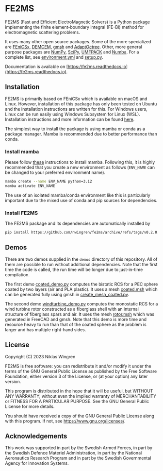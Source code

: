 # FE2MS

FE2MS (Fast and Efficient ElectroMagnetic Solvers) is a Python package implementing the finite element-boundary integral (FE-BI) method for electromagnetic scattering problems.

It uses many other open source packages. Some of the more specialized are [FEniCSx](https://fenicsproject.org/), [DEMCEM](https://github.com/thanospol/DEMCEM), [gmsh](https://gmsh.info/) and [AdaptOctree](https://github.com/Excalibur-SLE/AdaptOctree). Other, more general purpose packages are [NumPy](https://numpy.org/), [SciPy](https://scipy.org/), [UMFPACK](https://scikit-umfpack.github.io/scikit-umfpack/) and [Numba](https://numba.pydata.org/). For a complete list, see [environment.yml](environment.yml) and [setup.py](setup.py).

Documentation is available on [https://fe2ms.readthedocs.io](https://fe2ms.readthedocs.io).


## Installation

FE2MS is primarily based on FEniCSx which is available on macOS and Linux. However, installation of this package has only been tested on Ubuntu and the installation instructions are written for this. For Windows users, Linux can be run easily using Windows Subsystem for Linux (WSL). Installation instructions and more information can be found [here](https://learn.microsoft.com/en-us/windows/wsl/install).

The simplest way to install the package is using mamba or conda as a package manager. Mamba is recommended due to better performance than conda.

### Install mamba

Please follow [these](https://github.com/conda-forge/miniforge#mambaforge) instructions to install mamba. Following this, it is highly recommended that you create a new environment as follows (```ENV_NAME``` can be changed to your preferred environment name).

```bash
mamba create --name ENV_NAME python=3.12
mamba activate ENV_NAME
```

The use of an isolated mamba/conda environment like this is particularly important due to the mixed use of conda and pip sources for dependencies.

### Install FE2MS

The FE2MS package and its dependencies are automatically installed by
```bash
pip install https://github.com/nwingren/fe2ms/archive/refs/tags/v0.2.0.tar.gz
```

## Demos

There are two demos supplied in the ```demos``` directory of this repository. All of them are possible to run without additional dependencies. Note that the first time the code is called, the run time will be longer due to just-in-time compilation.

The first demo [coated_demo.py](demos/coated_demo.py) computes the bistatic RCS for a PEC sphere coated by two layers (air and PLA plastic). It uses a mesh [coated.msh](demos/coated.msh) which can be generated fully using gmsh in [create_mesh_coated.py](demos/create_mesh_coated.py).

The second demo [windturbine_demo.py](demos/windturbine_demo.py) computes the monostatic RCS for a wind turbine rotor constructed as a fiberglass shell with an internal structure of fiberglass spars and air. It uses the mesh [rotor.msh](demos/rotor.msh) which was generated in FreeCAD and gmsh. Note that this demo is more time and resource heavy to run than that of the coated sphere as the problem is larger and has multiple right-hand sides.

## License

Copyright (C) 2023 Niklas Wingren

FE2MS is free software: you can redistribute it and/or modify
it under the terms of the GNU General Public License as published by
the Free Software Foundation, either version 3 of the License, or
(at your option) any later version.

This program is distributed in the hope that it will be useful,
but WITHOUT ANY WARRANTY; without even the implied warranty of
MERCHANTABILITY or FITNESS FOR A PARTICULAR PURPOSE.  See the
GNU General Public License for more details.

You should have received a copy of the GNU General Public License
along with this program.  If not, see <https://www.gnu.org/licenses/>.

## Acknowledgements
This work was supported in part by the Swedish Armed Forces, in part by the Swedish Defence Materiel Administration, in part by the National Aeronautics Research Program and in part by the Swedish Governmental Agency for Innovation Systems.
